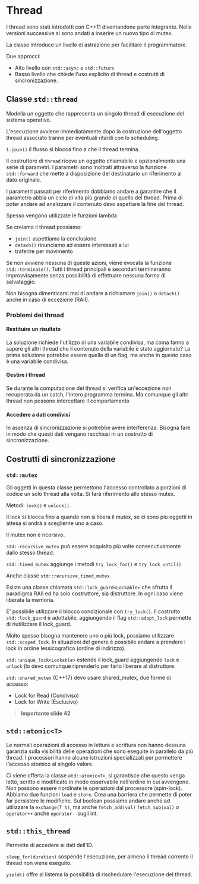 # Thread

I thread sono stati introdotti con C++11 diventandone parte integrante. Nelle versioni successive si sono andati a inserire un nuovo tipo di mutex.

La classe introduce un livello di astrazione per facilitare il programmatore.

Due approcci:

- Alto livello con `std::async` e `std::future`
- Basso livello che chiede l'uso esplicito di thread e costrutti di sincronizzazione.

## Classe `std::thread`

Modella un oggetto che rappresenta un singolo thread di esecuzione del sistema operativo.

L'esecuzione avviene immediatamente dopo la costruzione dell'oggetto thread associato tranne per eventuali ritardi con lo scheduling.

`t.join()` il flusso si blocca fino a che il thread termina.

Il costruttore di `thread` riceve un oggetto chiamabile e opzionalmente una serie di parametri. I parametri sono inoltrati attraverso la funzione `std::forward` che mette a disposizione del destinatario un riferimento al dato originale.

I parametri passati per riferimento dobbiamo andare a garantire che il parametro abbia un ciclo di vita più grande di quello del thread. Prima di poter andare ad analizzare il contenuto devo aspettare la fine del thread.

Spesso vengono utilizzate le funzioni lambda

Se creiamo il thread possiamo:

- `join()` aspettiamo la conclusione
- `detach()` rinunciamo ad essere interessati a lui
- traferire per movimento

Se non avviene nessuna di queste azioni, viene evocata la funzione `std::terminate()`. Tutti i thread principali e secondari termineranno improvvisamente senza possibilità di effettuare nessuna forma di salvataggio.

Non bisogna dimenticarsi mai di andare a richiamare `join()` o `detach()` anche in caso di eccezione (RAII).

### Problemi dei thread

#### Restituire un risultato

La soluzione richiede l'utilizzo di una variabile condivisa, ma coma fanno a sapere gli altri thread che il contenuto della variabile è stato aggiornato? La prima soluzione potrebbe essere quella di un flag, ma anche in questo caso è una variabile condivisa.

#### Gestire i thread

Se durante la computazione del thread si verifica un'eccezione non recuperata da un catch, l'intero programma termina. Ma comunque gli altri thread non possono intercettare il comportamento

#### Accedere a dati condivisi

In assenza di sincronizzazione si potrebbe avere interferenza. Bisogna fare in modo che questi dati vengano racchiusi in un costrutto di sincronizzazione.

## Costrutti di sincronizzazione

### `std::mutex`

Gli oggetti in questa classe permettono l'accesso controllato a porzioni di codice un solo thread alla volta. Si farà riferimento allo stesso mutex.

Metodi: `lock()` e `unlock()`.

Il lock si blocca fino a quando non si libera il mutex, se ci sono più oggetti in attesa si andrà a sceglierne uno a caso.

Il mutex non è ricorsivo.

`std::recursive_mutex` può essere acquisito più volte consecutivamente dallo stesso thread.

`std::timed_mutex` aggiunge i metodi `try_lock_for()` e `try_lock_until()`

Anche classe `std::recursive_timed_mutex`.

Esiste una classe chiamata `std::lock_guard<Lockable>` che sfrutta il paradigma RAII ed ha solo costruttore, sia distruttore. In ogni caso viene liberata la memoria.

E' possibile utilizzare il blocco condizionale con `try_lock()`. Il costrutto `std::lock_guard` è adottabile, aggiungendo il flag `std::adopt_lock` permette di riutilizzare il lock_guard.

Molto spesso bisogna mantenere uno o più lock, possiamo utilizzare `std::scoped_lock`. In situazioni del genere è possibile andare a prendere i lock in ordine lessicografico (ordine di indirizzo).

`std::unique_lock<Lockable>` estende il lock_guard aggiungendo `lock` e `unlock` (lo devo comunque riprenderlo per farlo liberare al distruttore.

`std::shared_mutex` (C++17) devo usare shared_mutex, 
due forme di accesso:

- Lock for Read (Condiviso)
- Lock for Write (Esclusivo)

> **Importante slide 42**

## `std::atomic<T>`

Le normali operazioni di accesso in lettura e scrittura non hanno dessuna garanzia sulla visibilità delle operazioni che sono eseguite in parallelo da più thread. I processori hanno alcune istruzioni specializzati per permettere l'accesso atomico al singolo valore.

Ci viene offerta la classe `atd::atomic<T>`, si garantisce che questo venga letto, scritto e modificato in modo osservabile nell'ordine in cui avvengono. Non possono essere riordinate le operazioni dal processore (spin-lock). Abbiamo due funzioni `load` e `store`. Crea una barriera che permette di poter far persistere le modifiche. Sul boolean possiamo andare anche ad utilizzare la `exchange(T t)`, ma anche `fetch_add(val)` `fetch_sub(val)` o `operator++` anche `operator--`sugli int.

## `std::this_thread`

Permette di accedere ai dati dell'ID.

`sleep_for(duration)` sospende l'esecuzione, per almeno il thread corrente il thread non viene eseguito.

`yield()` offre al listema la possibilità di rischedulare l'esecuzione del thread.
